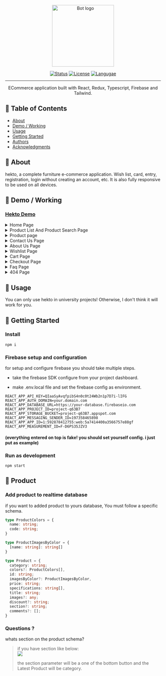 <p align="center">
  <a href="https://hekto.miladsdgh.ir" rel="noopener">
 <img width=200px height=200px src="https://s2.uupload.ir/files/hekto_ndxi.png" alt="Bot logo"></a>
</p>

<div align="center">

[![Status](https://img.shields.io/badge/status-active-blue.svg)]()
[![License](https://img.shields.io/badge/license-MIT-blue.svg)](/LICENSE)
[![Langugae](https://img.shields.io/github/languages/top/miladsadeghi/hekto)]()

</div>

---

<p align="center"> ECommerce application built with React, Redux, Typescript, Firebase and Tailwind.
    <br>
</p>

## 📝 Table of Contents

- [About](#about)
- [Demo / Working](#demo)
- [Usage](#usage)
- [Getting Started](#getting_started)
- [Authors](#authors)
- [Acknowledgments](#acknowledgement)

## 🧐 About <a name = "about"></a>

hekto, a complete furniture e-commerce application. Wish list, card, entry, registration, login without creating an account, etc. It is also fully responsive to be used on all devices.

## 🎥 Demo / Working <a name = "demo"></a>
### [Hekto Demo](https://hekto.miladsdgh.ir)

<details>
  <summary>Home Page</summary>

  ![Home Page](https://s2.uupload.ir/files/home_izvl.png "Home")
</details>

<details>
  <summary>Product List And Product Search Page</summary>

  ![Product List Page](https://s2.uupload.ir/files/product_list_5759.png "Product List, Product Search")
</details>

<details>
  <summary>Product page</summary>

  ![Product Page](https://s2.uupload.ir/files/product_page_4emg.png "Product Page ")
</details>

<details>
  <summary>Contact Us Page</summary>

  ![Contact Us Page](https://s2.uupload.ir/files/contact-us_1emq.png "Contact Us Page")
</details>

<details>
  <summary>About Us Page</summary>

  ![About Us Page](https://s2.uupload.ir/files/about-us_kdyo.png "About Us Page")
</details>

<details>
  <summary>Wishlist Page</summary>

  ![Wishlist Page](https://s2.uupload.ir/files/wishlist_mnvd.png "Wishlist Page")
</details>

<details>
  <summary>Cart Page</summary>

  ![Cart Page](https://s2.uupload.ir/files/cart_55b1.png "Cart Page")
</details>

<details>
  <summary>Checkout Page</summary>

  ![Checkout Page](https://s2.uupload.ir/files/checkout_bub7.png "Checkout Page")
</details>

<details>
  <summary>Faq Page</summary>

  ![Faq Page](https://s2.uupload.ir/files/faq_q87h.png "Faq Page")
</details>

<details>
  <summary>404 Page</summary>

  ![Faq Page](https://s2.uupload.ir/files/404_t3hg.png "Faq Page")
</details>

## 🎈 Usage <a name = "usage"></a>

You can only use hekto in university projects! Otherwise, I don't think it will work for you.

## 🏁 Getting Started <a name = "#getting_started"></a>

### Install

```javascript
npm i
```

### Firebase setup and configuration

for setup and configure firebase you should take multiple steps.

- take the firebase SDK configure from your project dashboard.

- make .env.local file and set the firebase config as environment.

```text
REACT_APP_API_KEY=QIaaSyAvqfpibS4n0c0t24Wb2n1p7D7i-lIFG
REACT_APP_AUTH_DOMAIN=your.domain.com 
REACT_APP_DATABASE_URL=https://your-database.firebaseio.com 
REACT_APP_PROJECT_ID=project-q63B7 
REACT_APP_STORAGE_BUCKET=project-q63B7.appspot.com 
REACT_APP_MESSAGING_SENDER_ID=197358465898 
REACT_APP_APP_ID=1:592878412755:web:5a7414400a3566757e88gf 
REACT_APP_MEASUREMENT_ID=F-D6PS35JZV3
```

#### (everything entered on top is fake! you should set yourself config. i just put as example)

### Run as development

```text
npm start
```

## 🛒 Product

### Add product to realtime database

if you want to added product to yours database, You must follow a specific schema.

```typescript
type ProductColors = {
  name: string;
  code: string;
}

type ProductImagesByColor = {
  [name: string]: string[]
}

type Product = {
  category: string;
  colors?: ProductColors[],
  id: string;
  imagesByColor?: ProductImagesByColor,
  price: string;
  specifications: string[],
  title: string;
  images?: any;
  discount?: string;
  section?: string;
  comments?: [];
}
```

### Questions ?

whats section on the product schema?
> <p>
>  if you have section like below: <br />
>   <img src="https://s2.uupload.ir/files/screenshot_2022-12-15_191057_cas4.png">
> 
>   <br />
> 
>   the section parameter will be a one of the bottom button and the Latest Product will be category.
> </p>
